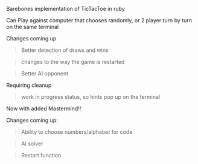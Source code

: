 Barebones implementation of TicTacToe in ruby

Can Play against computer that chooses randomly, or
2 player turn by turn on the same terminal

Changes coming up

>Better detection of draws and wins

>changes to the way the game is restarted

>Better AI opponent

Requiring cleanup

>work in progress status, so hints pop up on the terminal

Now with added Mastermind!!

Changes coming up:
>Ability to choose numbers/alphabet for code

>AI solver

>Restart function
